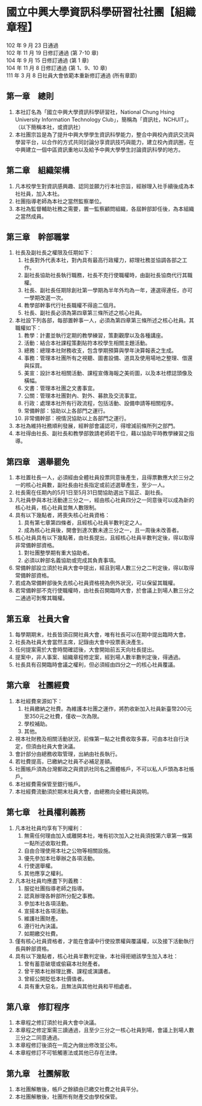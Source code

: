 # 國立中興大學資訊科學研習社社團【組織章程】

102 年 9 月 23 日通過  
102 年 11 月 19 日修訂通過 (第 7-10 章)  
104 年 9 月 15 日修訂通過 (第 1 章)  
104 年 11 月 8 日修訂通過 (第 1、9、10 章)  
111 年 3 月 8 日社員大會依範本重新修訂通過 (所有章節)

## 第一章　總則

1. 本社訂名為「國立中興大學資訊科學研習社，National Chung Hsing University Information Technology Club」，簡稱為「資訊社，NCHUIT」。（以下簡稱本社，或資訊社）
1. 本社團宗旨是為了提升中興大學學生資訊科學能力，整合中興校內資訊交流與學習平台，以合作的方式共同討論分享資訊技巧與能力，建立校內資訊圈，在中興建立一個中區資訊重地以及給予中興大學學生討論資訊科學的地方。

## 第二章　組織架構

1. 凡本校學生對資訊感興趣、認同並願力行本社宗旨，經辦理入社手續後成為本社社員，加入本社。
1. 社團指導老師為本社之當然監察單位。
1. 本社為監督輔助社務之需要，置一監察顧問組織，各屆幹部卸任後，為本組織之當然成員。

## 第三章　幹部職掌

1. 社長及副社長之權限及任期如下：
    1. 社長對外代表本社，對內具有最高行政權力，綜理社務並協調各部之工作。
    1. 副社長協助社長執行職務，社長不克行使職權時，由副社長協商代行其職權。
    1. 社長、副社長任期除創社第一學期為半年外均為一年，連選得連任，亦可一學期改選一次。
    1. 教學部幹事代行社長職權不得逾二個月。
    1. 社長、副社長必須為第四章第三條所述之核心社員。
1. 本社設下列各部，每部置幹事一人，必須為第四章第三條所述之核心社員。其職權如下：
    1. 教學：計畫並執行定期的教學練習，策劃觀摩以及各種講座。
    1. 活動：結合本社課程策劃貼符本校學生相關主題活動。
    1. 總務：總理本社財務收支，包含學期預算與學年決算報表之生成。
    1. 事務：管理本社團所有之視聽、圖書設備、道具及使用場地之整理、借還與採買。
    1. 美宣：設計本社相關活動、課程宣傳海報之美術圖，以及本社標誌頭像及橫幅。
    1. 文書：管理本社團之文書事宜。
    1. 公關：管理本社團對內、對外、募款及交流事宜。
    1. 行政：處理本社所有行政流程，包括活動、設備申請等相關程序。
    1. 常備幹部：協助以上各部門之運行。
    1. 非常備幹部：視情況協助以上各部門之運行。
1. 本社為維持社務順利發展，經幹部會議認可，得增減前條所列之部門。
1. 本社得由社長、副社長和教學部敦請老師若干位，藉以協助平時教學練習之指導。

## 第四章　選舉罷免

1. 本社置社長一人，必須經由全體社員投票同意後產生，且得票數應大於三分之一的核心社員數，副社長由社長指定或前述選舉產生，至少一人。
1. 社長需在任期內的5月1日至5月31日間協助選出下屆正、副社長。
1. 凡社員參與本社活動達三分之一，經由核心社員四分之一同意後可以成為新的核心社員，核心社員並無人數限制。
1. 具有以下幾點者，將喪失核心社員資格：
    1. 具有第七章第四條者，且經核心社員半數判定之人。
    1. 成為核心社員後，開會到達次數未達三分之一，且一周後未改善者。
1. 核心社員具有以下幾點著，由社長提出，且經核心社員半數判定後，得以取得非常備幹部資格。
    1. 對社團整學期有重大協助者。
    1. 必須以幹部名義協助或完成其負責事項。
1. 常備幹部設立須於社員大會中提出，經且到場人數三分之二判定後，得以取得常備幹部資格。
1. 若成為常備幹部後失去核心社員資格視為例外狀況，可以保留其職權。
1. 若常備幹部不克行使職權時，由社長召開臨時大會，於會議上到場人數三分之二通過可剝奪其職權。

## 第五章　社員大會

1. 每學期期末，社長皆須召開社員大會，唯有社長可以在期中提出臨時大會。
1. 社長為社員大會當然主席，記錄由大會中投票表決產生。
1. 任何提案需於大會時間確認後，大會開始前五天向社長提出。
1. 提案中，非人事案、組織章程修定案，經到場人數半數判定後，得通過。
1. 社長具有召開臨時會議之權利，但必須經由四分之一的核心社員覆議。

## 第六章　社團經費

1. 本社經費來源如下：
    1. 社員繳納之社費。為維護本社團之運作，將酌收新加入社員新臺幣200元至350元之社費，僅收一次為限。
    1. 學校補助。
    1. 其他。
1. 視本社財務及相關活動狀況，前條第一點之社費收取多寡，可由本社自行決定，但須由社員大會決議。
1. 會計部分由總務收取管理，出納由社長執行。
1. 若社費提高，已繳納之社員不必補足差額。
1. 社團帳戶須為台灣郵政之與資訊社同名之團體帳戶，不可以私人戶頭為本社帳戶。
1. 本社經費需保管至銀行帳戶。
1. 本社經費流動須於期末社員大會，由總務向全體社員說明。

## 第七章　社員權利義務

1. 凡本社社員均享有下列權利：
    1. 無需任何理由加入或離開本社，唯有初次加入之社員須按第六章第一條第一點所述收取社費。
    1. 自由合理使用本社之公物等相關設施。
    1. 優先參加本社舉辦之各項活動。
    1. 行使選舉權。
    1. 其他應享之權利。
1. 凡本社社員均應盡下列義務：
    1. 服從社團指導老師之指導。
    1. 認真辦理各幹部所分配之事務。
    1. 參加本社各項活動。
    1. 宣揚本社各項活動。
    1. 維護社團財產。
    1. 遵行社內決議。
    1. 如期繳交社費。
1. 僅有核心社員資格者，才能在會議中行使投票權與覆議權，以及接下活動執行長與幹部資格。
1. 具有以下幾點者，核心社員半數判定後，本社得拒絕該學生加入本社：
    1. 曾有蓄意破壞或偷竊本社財產者。
    1. 曾干預本社辦理比賽、課程或演講者。
    1. 曾經公開貶低本社價值者。
    1. 具有重大惡名，且無法與其他社員和平相處者。

## 第八章　修訂程序

1. 本章程之修訂須於社員大會中決議。
1. 本章程之修定案需三讀通過，且至少三分之一核心社員到場，會議上到場人數三分之二同意通過。
1. 本章程修訂後須在一周之內做出修改並公布。
1. 本章程修訂不可牴觸憲法或其他已存在法律。

## 第九章　社團解散

1. 本社團解散後，帳戶之餘額由已繳交社費之社員平分。
1. 本社團解散後，社團所有財產交由學校保管。

